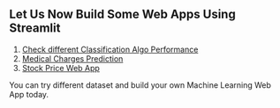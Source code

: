 ## Let Us Now Build Some Web Apps Using Streamlit

1. [Check different Classification Algo Performance](https://github.com/lucifertrj/100DaysOfML/tree/main/Mini%20Projects/classification_web_app)
2. [Medical Charges Prediction](https://github.com/lucifertrj/100DaysOfML/tree/main/Mini%20Projects/medical_charges_streamlit)
3. [Stock Price Web App](https://github.com/lucifertrj/100DaysOfML/tree/main/Mini%20Projects/stock_price_web_app)

You can try different dataset and build your own Machine Learning Web App today. 
